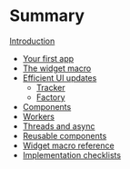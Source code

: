 # Summary

[Introduction](./introduction.md)

- [Your first app](./first_app.md)
- [The widget macro](./widget_macro.md)
- [Efficient UI updates]()
  - [Tracker]()
  - [Factory]()
- [Components]()
- [Workers]()
- [Threads and async]()
- [Reusable components]()
- [Widget macro reference]()
- [Implementation checklists]()